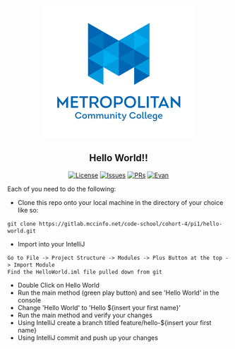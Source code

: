 <div align="center">
    <img src="/assets/metro.png" alt="Metropolitan Community College"/>
</div>

<div align="center">
    <h2 align="center">Hello World!!</h2>
</div>

<div align="center">

[![License][license-badge]][license] [![Issues][issues-badge]][issues] [![PRs][prs-badge]][prs] [![Evan][evan-badge]][evan]

</div>

Each of you need to do the following:
* Clone this repo onto your local machine in the directory of your choice like so:
```
git clone https://gitlab.mccinfo.net/code-school/cohort-4/pi1/hello-world.git
```
* Import into your IntelliJ
```
Go to File -> Project Structure -> Modules -> Plus Button at the top -> Import Module
Find the HelloWorld.iml file pulled down from git
```
* Double Click on Hello World
* Run the main method (green play button) and see 'Hello World' in the console
* Change 'Hello World' to 'Hello ${insert your first name}'
* Run the main method and verify your changes
* Using IntelliJ create a branch titled feature/hello-${insert your first name}
* Using IntelliJ commit and push up your changes

<!--
Link References
-->
[license]: https://gitlab.mccinfo.net/code-school/cohort-4/pi1/java/-/blob/main/LICENSE "Our license"
[issues]: https://gitlab.mccinfo.net/code-school/cohort-4/pi1/java/-/issues "View or log an issue"
[prs]: https://gitlab.mccinfo.net/code-school/cohort-4/pi1/java/-/merge_requests "Feel free to submit a PR!"
[evan]: mailto:estohlmann.mcc@gmail.com "Email with any problems or concerns!"

<!--
Badge References
-->
[license-badge]: https://img.shields.io/badge/License-EULA-A31F34?&style=for-the-badge&labelColor=0057b8
[issues-badge]: https://img.shields.io/badge/issues-report-red.svg?style=for-the-badge&labelColor=0057b8
[prs-badge]: https://img.shields.io/badge/prs-welcomed-green.svg?style=for-the-badge&labelColor=0057b8
[evan-badge]: https://img.shields.io/badge/email-evanstohlmann-6463a9.svg?style=for-the-badge&labelColor=0057b8
